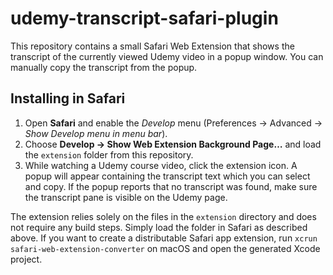 # udemy-transcript-safari-plugin

This repository contains a small Safari Web Extension that shows the
transcript of the currently viewed Udemy video in a popup window.
You can manually copy the transcript from the popup.

## Installing in Safari

1. Open **Safari** and enable the *Develop* menu (Preferences → Advanced →
   *Show Develop menu in menu bar*).
2. Choose **Develop → Show Web Extension Background Page…** and load the
   `extension` folder from this repository.
3. While watching a Udemy course video, click the extension icon. A popup will
   appear containing the transcript text which you can select and copy. If the
   popup reports that no transcript was found, make sure the transcript pane is
   visible on the Udemy page.

The extension relies solely on the files in the `extension` directory and does
not require any build steps. Simply load the folder in Safari as described
above. If you want to create a distributable Safari app extension, run
`xcrun safari-web-extension-converter` on macOS and open the generated Xcode
project.
